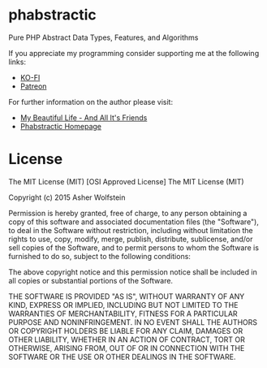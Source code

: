 # phabstractic

Pure PHP Abstract Data Types, Features, and Algorithms

If you appreciate my programming consider supporting me at the following links:
* [KO-FI](http://ko-fi.com/asherwolfstein)
* [Patreon](https://www.patreon.com/asherwolfstein)

For further information on the author please visit:
* [My Beautiful Life - And All It's Friends](http://wunk.me/ "Personal Blog")
* [Phabstractic Homepage](http://wunk.me/programming-projects/phabstractic/)

# License

The MIT License (MIT)
[OSI Approved License]
The MIT License (MIT)

Copyright (c) 2015 Asher Wolfstein

Permission is hereby granted, free of charge, to any person obtaining a copy
of this software and associated documentation files (the "Software"), to deal
in the Software without restriction, including without limitation the rights
to use, copy, modify, merge, publish, distribute, sublicense, and/or sell
copies of the Software, and to permit persons to whom the Software is
furnished to do so, subject to the following conditions:

The above copyright notice and this permission notice shall be included in
all copies or substantial portions of the Software.

THE SOFTWARE IS PROVIDED "AS IS", WITHOUT WARRANTY OF ANY KIND, EXPRESS OR
IMPLIED, INCLUDING BUT NOT LIMITED TO THE WARRANTIES OF MERCHANTABILITY,
FITNESS FOR A PARTICULAR PURPOSE AND NONINFRINGEMENT. IN NO EVENT SHALL THE
AUTHORS OR COPYRIGHT HOLDERS BE LIABLE FOR ANY CLAIM, DAMAGES OR OTHER
LIABILITY, WHETHER IN AN ACTION OF CONTRACT, TORT OR OTHERWISE, ARISING FROM,
OUT OF OR IN CONNECTION WITH THE SOFTWARE OR THE USE OR OTHER DEALINGS IN
THE SOFTWARE.
